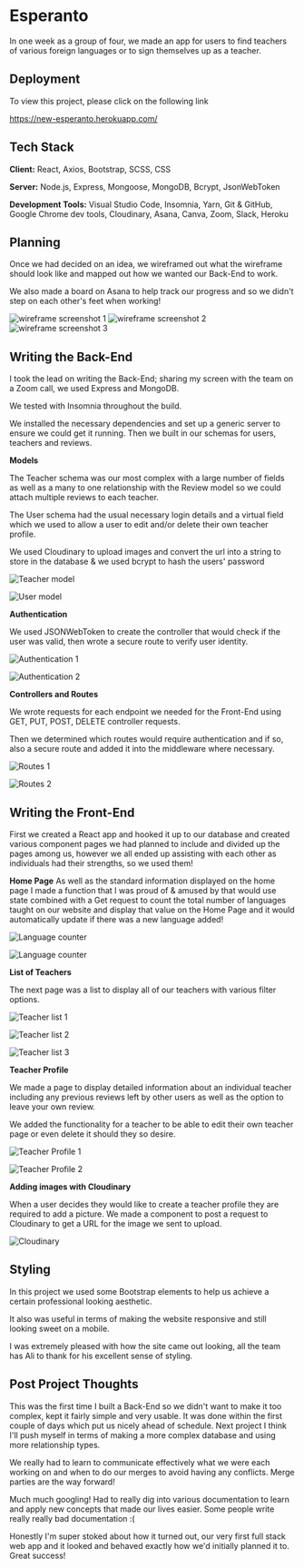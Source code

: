 
# Esperanto

In one week as a group of four, we made an app for users to find teachers of various foreign languages or to sign themselves up as a teacher.


## Deployment

To view this project, please click on the following link

https://new-esperanto.herokuapp.com/
## Tech Stack

**Client:** React, Axios, Bootstrap, SCSS, CSS 

**Server:** Node.js, Express, Mongoose, MongoDB, Bcrypt, JsonWebToken

**Development Tools:** Visual Studio Code, Insomnia, Yarn, Git & GitHub, Google Chrome dev tools, Cloudinary, Asana, Canva, Zoom, Slack, Heroku


## Planning

Once we had decided on an idea, we wireframed out what the wireframe should look like and mapped out how we wanted our Back-End to work.

We also made a board on Asana to help track our progress and so we didn't step on each other's feet when working!

![wireframe screenshot 1](https://i.postimg.cc/Kjmy5yrK/plan2.png)
![wireframe screenshot 2](https://i.postimg.cc/VsFwkdmX/plan3.png)
![wireframe screenshot 3](https://i.postimg.cc/5ypW7kns/plan4.png)
## Writing the Back-End

I took the lead on writing the Back-End; sharing my screen with the team on a Zoom call, we used Express and MongoDB.

We tested with Insomnia throughout the build.

We installed the necessary dependencies and set up a generic server to ensure we could get it running. Then we built in our schemas for users, teachers and reviews.

**Models**

The Teacher schema was our most complex with a large number of fields as well as a many to one relationship with the Review model so we could attach multiple reviews to each teacher.

The User schema had the usual necessary login details and a virtual field which we used to allow a user to edit and/or delete their own teacher profile. 

We used Cloudinary to upload images and convert the url into a string to store in the database & we used bcrypt to hash the users' password

![Teacher model](https://i.postimg.cc/nVmyXMx3/teacher-model.png)

![User model](https://i.postimg.cc/W15KBkm1/user-model.png)

**Authentication**

We used JSONWebToken to create the controller that would check if the user was valid, then wrote a secure route to verify user identity.

![Authentication 1](https://i.postimg.cc/L8vKm7SR/authentication1.png)

![Authentication 2](https://i.postimg.cc/wBbCmm3G/authentication2.png)

**Controllers and Routes**

We wrote requests for each endpoint we needed for the Front-End using GET, PUT, POST, DELETE controller requests.

Then we determined which routes would require authentication and if so, also a secure route and added it into the middleware where necessary.

![Routes 1](https://i.postimg.cc/sDRt7yDs/routes1.png)


![Routes 2](https://i.postimg.cc/sx5qqHmk/routes2.png)

## Writing the Front-End

First we created a React app and hooked it up to our database and created various component pages we had planned to include and divided up the pages among us, however we all ended up assisting with each other as individuals had their strengths, so we used them!

**Home Page** 
As well as the standard information displayed on the home page I made a function that I was proud of & amused by that would use state combined with a Get request to count the total number of languages taught on our website and display that value on the Home Page and it would automatically update if there was a new language added!

![Language counter](https://i.postimg.cc/hGjFvr4m/countlanguages1.png)

![Language counter](https://i.postimg.cc/SN7HG5J8/countlanguages2.png)

**List of Teachers**

The next page was a list to display all of our teachers with various filter options.

![Teacher list 1](https://i.postimg.cc/MTCgsJ70/teacherlist1.png)

![Teacher list 2](https://i.postimg.cc/CKdtSxJH/teacherlist2.png)

![Teacher list 3](https://i.postimg.cc/QCZnQkD0/teacherlist3.png)

**Teacher Profile**

We made a page to display detailed information about an individual teacher including any previous reviews left by other users as well as the option to leave your own review.

We added the functionality for a teacher to be able to edit their own teacher page or even delete it should they so desire.

![Teacher Profile 1](https://i.postimg.cc/FHr8CZL6/teacherpage1.png)

![Teacher Profile 2](https://i.postimg.cc/bJtBSV7Z/teacherpage2.png)

**Adding images with Cloudinary**

When a user decides they would like to create a teacher profile they are required to add a picture. We made a component to post a request to Cloudinary to get a URL for the image we sent to upload.

![Cloudinary](https://i.postimg.cc/hjzHbtdP/cloudinary.png)

## Styling

In this project we used some Bootstrap elements to help us achieve a certain professional looking aesthetic.

It also was useful in terms of making the website responsive and still looking sweet on a mobile. 

I was extremely pleased with how the site came out looking, all the team has Ali to thank for his excellent sense of styling.
## Post Project Thoughts

This was the first time I built a Back-End so we didn't want to make it too complex, kept it fairly simple and very usable. It was done within the first couple of days which put us nicely ahead of schedule. Next project I think I'll push myself in terms of making a more complex database and using more relationship types.

We really had to learn to communicate effectively what we were each working on and when to do our merges to avoid having any conflicts. Merge parties are the way forward!

Much much googling! Had to really dig into various documentation to learn and apply new concepts that made our lives easier. Some people write really really bad documentation :(

Honestly I'm super stoked about how it turned out, our very first full stack web app and it looked and behaved exactly how we'd initially planned it to. Great success!

